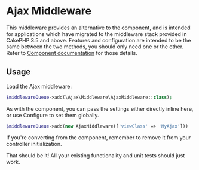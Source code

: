 # Ajax Middleware
This middleware provides an alternative to the component, and is intended for applications which have migrated to the
middleware stack provided in CakePHP 3.5 and above.
Features and configuration are intended to be the same between the two methods, you should only need one or
the other.
Refer to [Component documentation](../Component/Ajax.md) for those details.

## Usage
Load the Ajax middleware:
```php
$middlewareQueue->add(\Ajax\Middleware\AjaxMiddleware::class);
```

As with the component, you can pass the settings either directly inline here, or use Configure to set them globally.

```php
$middlewareQueue->add(new AjaxMiddleware(['viewClass' => 'MyAjax']))
```

If you're converting from the component, remember to remove it from your controller initialization.

That should be it! All your existing functionality and unit tests should just work.

